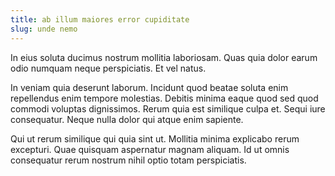 ```yaml
---
title: ab illum maiores error cupiditate
slug: unde nemo
---
```


In eius soluta ducimus nostrum mollitia laboriosam. Quas quia dolor earum odio numquam neque perspiciatis. Et vel natus.

In veniam quia deserunt laborum. Incidunt quod beatae soluta enim repellendus enim tempore molestias. Debitis minima eaque quod sed quod commodi voluptas dignissimos. Rerum quia est similique culpa et. Sequi iure consequatur. Neque nulla dolor qui atque enim sapiente.

Qui ut rerum similique qui quia sint ut. Mollitia minima explicabo rerum excepturi. Quae quisquam aspernatur magnam aliquam. Id ut omnis consequatur rerum nostrum nihil optio totam perspiciatis.
